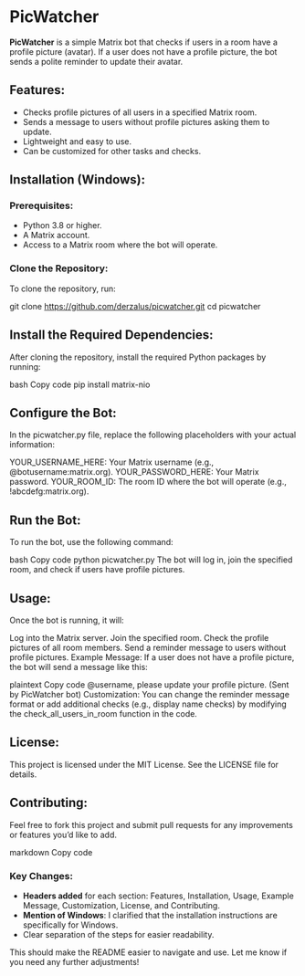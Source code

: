 # PicWatcher

**PicWatcher** is a simple Matrix bot that checks if users in a room have a profile picture (avatar). If a user does not have a profile picture, the bot sends a polite reminder to update their avatar.

## Features:
- Checks profile pictures of all users in a specified Matrix room.
- Sends a message to users without profile pictures asking them to update.
- Lightweight and easy to use.
- Can be customized for other tasks and checks.

## Installation (Windows):

### Prerequisites:
- Python 3.8 or higher.
- A Matrix account.
- Access to a Matrix room where the bot will operate.

### Clone the Repository:
To clone the repository, run:

git clone https://github.com/derzalus/picwatcher.git
cd picwatcher

## Install the Required Dependencies:
After cloning the repository, install the required Python packages by running:

bash
Copy code
pip install matrix-nio

## Configure the Bot:
In the picwatcher.py file, replace the following placeholders with your actual information:

YOUR_USERNAME_HERE: Your Matrix username (e.g., @botusername:matrix.org).
YOUR_PASSWORD_HERE: Your Matrix password.
YOUR_ROOM_ID: The room ID where the bot will operate (e.g., !abcdefg:matrix.org).

## Run the Bot:
To run the bot, use the following command:

bash
Copy code
python picwatcher.py
The bot will log in, join the specified room, and check if users have profile pictures.

## Usage:
Once the bot is running, it will:

Log into the Matrix server.
Join the specified room.
Check the profile pictures of all room members.
Send a reminder message to users without profile pictures.
Example Message:
If a user does not have a profile picture, the bot will send a message like this:

plaintext
Copy code
@username, please update your profile picture. (Sent by PicWatcher bot)
Customization:
You can change the reminder message format or add additional checks (e.g., display name checks) by modifying the check_all_users_in_room function in the code.

## License:
This project is licensed under the MIT License. See the LICENSE file for details.

## Contributing:
Feel free to fork this project and submit pull requests for any improvements or features you’d like to add.

markdown
Copy code

### Key Changes:
- **Headers added** for each section: Features, Installation, Usage, Example Message, Customization, License, and Contributing.
- **Mention of Windows**: I clarified that the installation instructions are specifically for Windows.
- Clear separation of the steps for easier readability.

This should make the README easier to navigate and use. Let me know if you need any further adjustments!
